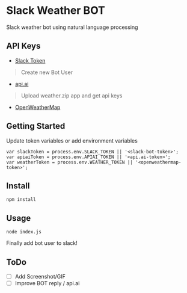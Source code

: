 # Slack Weather BOT

Slack weather bot using natural language processing

## API Keys
- [Slack Token](https://api.slack.com/tokens)
> Create new Bot User

- [api.ai](https://api.ai)
> Upload weather.zip app and get api keys

- [OpenWeatherMap](http://openweathermap.org/appid)

## Getting Started
Update token variables or add environment variables

```
var slackToken = process.env.SLACK_TOKEN || '<slack-bot-token>';
var apiaiToken = process.env.APIAI_TOKEN || '<api.ai-token>';
var weatherToken = process.env.WEATHER_TOKEN || '<openweathermap-token>';
```

## Install
```
npm install
```

## Usage
```
node index.js
```

Finally add bot user to slack!

## ToDo
- [ ] Add Screenshot/GIF
- [ ] Improve BOT reply / api.ai
